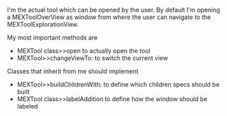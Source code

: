 I'm the actual tool which can be opened by the user. By default I'm opening a MEXToolOverView as window from where the user can navigate to the MEXToolExplorationView.

My most important methods are
- MEXTool class>>open					to actually open the tool
- MEXTool>>changeViewTo:			to switch the current view

Classes that inherit from me should implement
- MEXTool>>buildChildrenWith:			to define which children specs should be built
- MEXTool class>>labelAddition			to define how the window should be labeled
